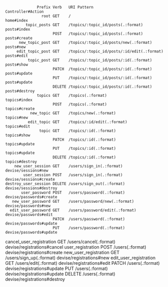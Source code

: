                   Prefix Verb   URI Pattern                                Controller#Action
                    root GET    /                                          home#index
             topic_posts GET    /topics/:topic_id/posts(.:format)          posts#index
                         POST   /topics/:topic_id/posts(.:format)          posts#create
          new_topic_post GET    /topics/:topic_id/posts/new(.:format)      posts#new
         edit_topic_post GET    /topics/:topic_id/posts/:id/edit(.:format) posts#edit
              topic_post GET    /topics/:topic_id/posts/:id(.:format)      posts#show
                         PATCH  /topics/:topic_id/posts/:id(.:format)      posts#update
                         PUT    /topics/:topic_id/posts/:id(.:format)      posts#update
                         DELETE /topics/:topic_id/posts/:id(.:format)      posts#destroy
                  topics GET    /topics(.:format)                          topics#index
                         POST   /topics(.:format)                          topics#create
               new_topic GET    /topics/new(.:format)                      topics#new
              edit_topic GET    /topics/:id/edit(.:format)                 topics#edit
                   topic GET    /topics/:id(.:format)                      topics#show
                         PATCH  /topics/:id(.:format)                      topics#update
                         PUT    /topics/:id(.:format)                      topics#update
                         DELETE /topics/:id(.:format)                      topics#destroy
        new_user_session GET    /users/sign_in(.:format)                   devise/sessions#new
            user_session POST   /users/sign_in(.:format)                   devise/sessions#create
    destroy_user_session DELETE /users/sign_out(.:format)                  devise/sessions#destroy
           user_password POST   /users/password(.:format)                  devise/passwords#create
       new_user_password GET    /users/password/new(.:format)              devise/passwords#new
      edit_user_password GET    /users/password/edit(.:format)             devise/passwords#edit
                         PATCH  /users/password(.:format)                  devise/passwords#update
                         PUT    /users/password(.:format)                  devise/passwords#update
cancel_user_registration GET    /users/cancel(.:format)                    devise/registrations#cancel
       user_registration POST   /users(.:format)                           devise/registrations#create
   new_user_registration GET    /users/sign_up(.:format)                   devise/registrations#new
  edit_user_registration GET    /users/edit(.:format)                      devise/registrations#edit
                         PATCH  /users(.:format)                           devise/registrations#update
                         PUT    /users(.:format)                           devise/registrations#update
                         DELETE /users(.:format)                           devise/registrations#destroy
